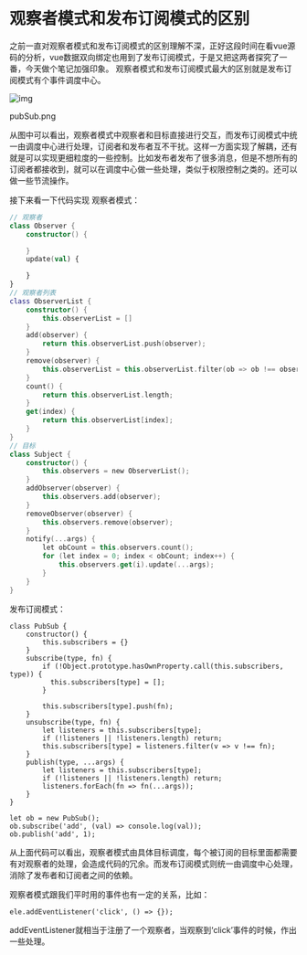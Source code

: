 # 观察者模式和发布订阅模式的区别

之前一直对观察者模式和发布订阅模式的区别理解不深，正好这段时间在看vue源码的分析，vue数据双向绑定也用到了发布订阅模式，于是又把这两者探究了一番，今天做个笔记加强印象。
 观察者模式和发布订阅模式最大的区别就是发布订阅模式有个事件调度中心。



![img](https:////upload-images.jianshu.io/upload_images/5262488-291da39f66dbc28a.png?imageMogr2/auto-orient/strip|imageView2/2/w/1200/format/webp)

pubSub.png

从图中可以看出，观察者模式中观察者和目标直接进行交互，而发布订阅模式中统一由调度中心进行处理，订阅者和发布者互不干扰。这样一方面实现了解耦，还有就是可以实现更细粒度的一些控制。比如发布者发布了很多消息，但是不想所有的订阅者都接收到，就可以在调度中心做一些处理，类似于权限控制之类的。还可以做一些节流操作。

接下来看一下代码实现
 观察者模式：



```kotlin
// 观察者
class Observer {
    constructor() {

    }
    update(val) {

    }
}
// 观察者列表
class ObserverList {
    constructor() {
        this.observerList = []
    }
    add(observer) {
        return this.observerList.push(observer);
    }
    remove(observer) {
        this.observerList = this.observerList.filter(ob => ob !== observer);
    }
    count() {
        return this.observerList.length;
    }
    get(index) {
        return this.observerList[index];
    }
}
// 目标
class Subject {
    constructor() {
        this.observers = new ObserverList();
    }
    addObserver(observer) {
        this.observers.add(observer);
    }
    removeObserver(observer) {
        this.observers.remove(observer);
    }
    notify(...args) {
        let obCount = this.observers.count();
        for (let index = 0; index < obCount; index++) {
            this.observers.get(i).update(...args);
        }
    }
}
```

发布订阅模式：



```tsx
class PubSub {
    constructor() {
        this.subscribers = {}
    }
    subscribe(type, fn) {
        if (!Object.prototype.hasOwnProperty.call(this.subscribers, type)) {
          this.subscribers[type] = [];
        }
        
        this.subscribers[type].push(fn);
    }
    unsubscribe(type, fn) {
        let listeners = this.subscribers[type];
        if (!listeners || !listeners.length) return;
        this.subscribers[type] = listeners.filter(v => v !== fn);
    }
    publish(type, ...args) {
        let listeners = this.subscribers[type];
        if (!listeners || !listeners.length) return;
        listeners.forEach(fn => fn(...args));        
    }
}

let ob = new PubSub();
ob.subscribe('add', (val) => console.log(val));
ob.publish('add', 1);
```

从上面代码可以看出，观察者模式由具体目标调度，每个被订阅的目标里面都需要有对观察者的处理，会造成代码的冗余。而发布订阅模式则统一由调度中心处理，消除了发布者和订阅者之间的依赖。

观察者模式跟我们平时用的事件也有一定的关系，比如：



```tsx
ele.addEventListener('click', () => {});
```

addEventListener就相当于注册了一个观察者，当观察到‘click’事件的时候，作出一些处理。



